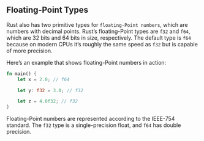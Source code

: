## Floating-Point Types

Rust also has two primitive types for `floating-Point numbers`, which are numbers with decimal points. Rust’s
floating-Point types are `f32` and `f64`, which are 32 bits and 64 bits in size, respectively. The default type is `f64`
because on modern CPUs it’s roughly the same speed as `f32` but is capable of more precision.

Here’s an example that shows floating-Point numbers in action:

```rust
fn main() {
    let x = 2.0; // f64

    let y: f32 = 3.0; // f32

    let z = 4.0f32; // f32
}
```

Floating-Point numbers are represented according to the IEEE-754 standard. The `f32` type is a single-precision float,
and `f64` has double precision.